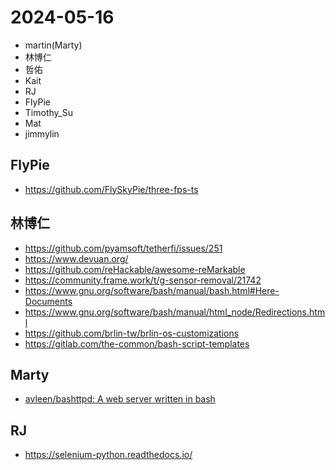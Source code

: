 # 2024-05-16

- martin(Marty)
- 林博仁
- 哲佑
- Kait
- RJ
- FlyPie
- Timothy_Su
- Mat
- jimmylin


## FlyPie

- https://github.com/FlySkyPie/three-fps-ts


## 林博仁

- https://github.com/pyamsoft/tetherfi/issues/251
- https://www.devuan.org/
- https://github.com/reHackable/awesome-reMarkable
- https://community.frame.work/t/g-sensor-removal/21742
- https://www.gnu.org/software/bash/manual/bash.html#Here-Documents
- https://www.gnu.org/software/bash/manual/html_node/Redirections.html
- https://github.com/brlin-tw/brlin-os-customizations
- https://gitlab.com/the-common/bash-script-templates


## Marty

- [avleen/bashttpd: A web server written in bash](https://github.com/avleen/bashttpd)


## RJ

- https://selenium-python.readthedocs.io/


